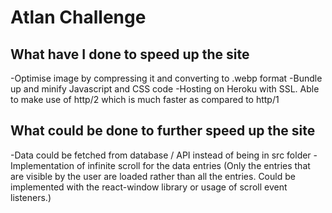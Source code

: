 # Atlan Challenge

## What have I done to speed up the site

-Optimise image by compressing it and converting to .webp format
-Bundle up and minify Javascript and CSS code
-Hosting on Heroku with SSL. Able to make use of http/2 which is much faster as compared to http/1

## What could be done to further speed up the site

-Data could be fetched from database / API instead of being in src folder
-Implementation of infinite scroll for the data entries (Only the entries that are visible by the user are loaded rather than all the entries. Could be implemented with the react-window library or usage of scroll event listeners.)
